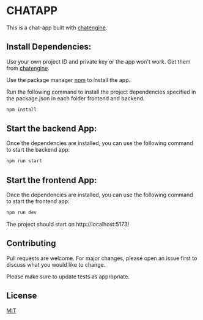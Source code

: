 # CHATAPP

This is a chat-app built with [chatengine](https://chatengine.io/).

## Install Dependencies:

Use your own project ID and private key or the app won't work. Get them from [chatengine](https://chatengine.io/).

Use the package manager [npm](https://www.npmjs.com/) to install the app.

Run the following command to install the project dependencies specified in the package.json  in each folder frontend and backend.

```bash
npm install
```

## Start the backend App:

Once the dependencies are installed, you can use the following command to start the backend app:
```bash
npm run start
```

## Start the frontend App:

Once the dependencies are installed, you can use the following command to start the frontend app:
```bash
npm run dev
```
The project should start on http://localhost:5173/
## Contributing

Pull requests are welcome. For major changes, please open an issue first
to discuss what you would like to change.

Please make sure to update tests as appropriate.

## License

[MIT](https://choosealicense.com/licenses/mit/)
